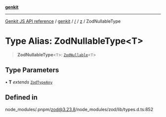 [**genkit**](../../../README.md)

***

[Genkit JS API reference](../../../../README.md) / [genkit](../../../README.md) / [/](../../../README.md) / [z](../README.md) / ZodNullableType

# Type Alias: ZodNullableType\<T\>

> **ZodNullableType**\<`T`\>: [`ZodNullable`](../classes/ZodNullable.md)\<`T`\>

## Type Parameters

• **T** *extends* [`ZodTypeAny`](ZodTypeAny.md)

## Defined in

node\_modules/.pnpm/zod@3.23.8/node\_modules/zod/lib/types.d.ts:852
